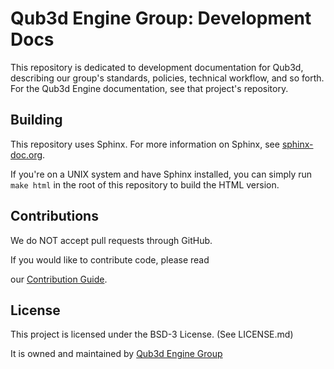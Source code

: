 # Qub3d Engine Group: Development Docs

This repository is dedicated to development documentation for Qub3d,
describing our group's standards, policies, technical workflow, and so forth.
For the Qub3d Engine documentation, see that project's repository.

## Building

This repository uses Sphinx. For more information on Sphinx, see
[sphinx-doc.org](https://sphinx-doc.org).

If you're on a UNIX system and have Sphinx installed, you can simply run
`make html` in the root of this repository to build the HTML version.

## Contributions

We do NOT accept pull requests through GitHub.

If you would like to contribute code, please read

our [Contribution Guide](https://phab.qub3d.org/w/contributing).

## License

This project is licensed under the BSD-3 License. (See LICENSE.md)

It is owned and maintained by [Qub3d Engine Group](https://qub3d.org)
